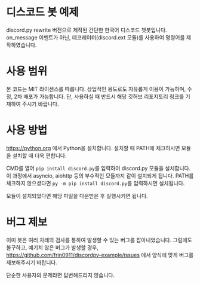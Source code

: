 # 디스코드 봇 예제
discord.py rewrite 버전으로 제작된 간단한 한국어 디스코드 챗봇입니다.
on_message 이벤트가 아닌, 데코레이터(discord.ext 모듈)를 사용하여 명령어를 제작하였습니다.


# 사용 범위
본 코드는 MIT 라이센스를 따릅니다.
상업적인 용도로도 자유롭게 이용이 가능하며, 수정, 2차 배포가 가능합니다.
단, 사용하실 때 반드시 해당 깃허브 리포지토리 링크를 기재하여 주시기 바랍니다.


# 사용 방법
https://python.org 에서 Python을 설치합니다.
설치할 때 PATH에 체크하시면 모듈을 설치할 때 더욱 편합니다.

CMD를 열어 `pip install discord.py`를 입력하여 discord.py 모듈을 설치합니다.
이 과정에서 asyncio, aiohttp 등의 부수적인 모듈까지 같이 설치되게 됩니다.
PATH를 체크하지 않으셨다면 `py -m pip install discord.py`를 입력하시면 설치됩니다.

모듈이 설치되었다면 해당 파일을 다운받은 후 실행시키면 됩니다.


# 버그 제보
이미 봇은 여러 차례의 검사를 통하여 발생할 수 있는 버그를 잡아내었습니다.
그럼에도 불구하고, 예기치 않은 버그가 발생할 경우, 
https://github.com/frin0911/discordpy-example/issues 에서 양식에 맞게 버그를 제보해주시기 바랍니다.

단순한 사용자의 문제라면 답변해드리지 않습니다.
